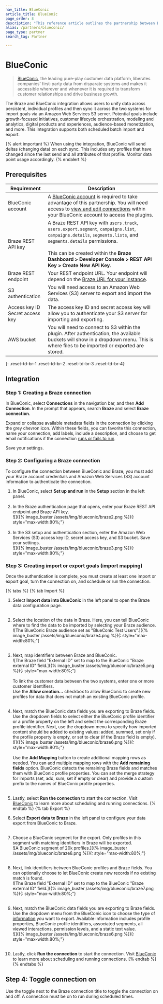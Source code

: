 ```yaml
---
nav_title: BlueConic
article_title: BlueConic
page_order: 8
description: "This reference article outlines the partnership between Braze and BlueConic, a leading pure-play customer data platform, allowing you to unify data across persistent, individual profiles and then sync it across the two systems for import goals via an Amazon Web Services S3 server."
alias: /partners/blueconic/
page_type: partner
search_tag: Partner

---
```


# BlueConic

> [BlueConic][1], the leading pure-play customer data platform, liberates companies' first-party data from disparate systems and makes it accessible wherever and whenever it is required to transform customer relationships and drive business growth. 

The Braze and BlueConic integration allows users to unify data across persistent, individual profiles and then sync it across the two systems for import goals via an Amazon Web Services S3 server. Potential goals include growth-focused initiatives, customer lifecycle orchestration, modeling and analytics, digital products and experiences, audience-based monetization, and more. This integration supports both scheduled batch import and export. 

{% alert important %}
When using the integration, BlueConic will send deltas (changing data) on each sync. This includes any profiles that have changed since the last send and all attributes of that profile. Monitor data point usage accordingly.
{% endalert %}

## Prerequisites

| Requirement | Description |
| --- | --- |
| BlueConic account | A [BlueConic account][1] is required to take advantage of this partnership. You will need access to [view and edit connections][4] within your BlueConic account to access the plugins. |
| Braze REST API key | A Braze REST API key with `users.track`, `users.export.segment`, `campaigns.list`, `campaigns.details`, `segments.lists`, and `segments.details` permissions. <br><br> This can be created within the **Braze Dashboard > Developer Console > REST API Key > Create New API Key**. |
| Braze REST endpoint | Your REST endpoint URL. Your endpoint will depend on the [Braze URL for your instance][2]. |
| S3 authentication | You will need access to an Amazon Web Services (S3) server to export and import the data. |
| Access key ID<br>Secret access key | The access key ID and secret access key will allow you to authenticate your S3 server for importing and exporting. |
| AWS bucket | You will need to connect to S3 within the plugin. After authentication, the available buckets will show in a dropdown menu. This is where files to be imported or exported are stored. |
{: .reset-td-br-1 .reset-td-br-2 .reset-td-br-3 .reset-td-br-4}

## Integration

### Step 1: Creating a Braze connection

In BlueConic, select **Connections** in the navigation bar, and then **Add Connection**. In the prompt that appears, search **Braze** and select **Braze connection**. 

Expand or collapse available metadata fields in the connection by clicking the grey chevron icon. Within these fields, you can favorite this connection, name your connection, add labels, include a description, and choose to get email notifications if the connection [runs or fails to run][5]. 

Save your settings.

### Step 2: Configuring a Braze connection

To configure the connection between BlueConic and Braze, you must add your Braze account credentials and Amazon Web Services (S3) account information to authenticate the connection. 

1. In BlueConic, select **Set up and run** in the **Setup** section in the left panel.<br><br>
2. In the Braze authentication page that opens, enter your Braze REST API endpoint and Braze API key.<br>
![]({% image_buster /assets/img/blueconic/braze2.png %}){: style="max-width:80%;"}<br><br>
3. In the S3 setup and authentication section, enter the Amazon Web Services (S3) access key ID, secret access key, and S3 bucket. Save your settings. <br>![]({% image_buster /assets/img/blueconic/braze3.png %}){: style="max-width:80%;"}

### Step 3: Creating import or export goals (import mapping)

Once the authentication is complete, you must create at least one import or export goal, turn the connection on, and schedule or run the connection.

{% tabs %}
{% tab Import %}

1. Select **Import data into BlueConic** in the left panel to open the Braze data configuration page.<br><br>
2. Select the location of the data in Braze. Here, you can tell BlueConic where to find the data to be imported by selecting your Braze audience.<br>![The BlueConic Braze audience set as "BlueConic Test Users".]({% image_buster /assets/img/blueconic/braze4.png %}){: style="max-width:80%;"}<br><br>
3. Next, map identifiers between Braze and BlueConic. <br>![The Braze field "External ID" set to map to the BlueConic "Braze external ID" field.]({% image_buster /assets/img/blueconic/braze5.png %}){: style="max-width:80%;"}<br><br> To link the customer data between the two systems, enter one or more customer identifiers.<br>Use the **Allow creation...** checkbox to allow BlueConic to create new profiles for data that does not match an existing BlueConic profile.<br><br>
4. Next, match the BlueConic data fields you are exporting to Braze fields. Use the dropdown fields to select either the BlueConic profile identifier or a profile property on the left and select the corresponding Braze profile identifier. Next, use the dropdown menu to specify how imported content should be added to existing values: added, summed, set only if the profile property is empty, or set to clear (if the Braze field is empty).<br>![]({% image_buster /assets/img/blueconic/braze6.png %}){: style="max-width:80%;"}<br><br>Use the **Add Mapping** button to create additional mapping rows as needed. You can add multiple mapping rows with the **Add remaining fields** option. BlueConic detects the remaining Braze fields and matches them with BlueConic profile properties. You can set the merge strategy for imports (set, add, sum, set if empty or clear) and provide a custom prefix to the names of BlueConic profile properties.<br><br>
5. Lastly, select **Run the connection** to start the connection. Visit [BlueConic](https://support.blueconic.com/hc/en-us/articles/205957522-Scheduling-Connections) to learn more about scheduling and running connections.
{% endtab %}
{% tab Export %}

1. Select **Export data to Braze** in the left panel to configure your data export from BlueConic to Braze.<br><br>
2. Choose a BlueConic segment for the export. Only profiles in this segment with matching identifiers in Braze will be exported.<br>![A BlueConic segment of 20k profiles.]({% image_buster /assets/img/blueconic/braze8.png %}){: style="max-width:80%;"}<br><br>
3. Next, link identifiers between BlueConic profiles and Braze fields. You can optionally choose to let BlueConic create new records if no existing match is found.<br>![The Braze field "External ID" set to map to the BlueConic "Braze external ID" field.]({% image_buster /assets/img/blueconic/braze7.png %}){: style="max-width:80%;"}<br><br>
4. Next, match the BlueConic data fields you are exporting to Braze fields. Use the dropdown menu from the BlueConic icon to choose the type of [information](https://support.blueconic.com/hc/en-us/articles/4405501836955-Braze-Connection#creating-export-goals) you want to export. Available information includes profile properties, BlueConic profile identifiers, associated segments, all viewed interactions, permission levels, and a static text value.<br>![]({% image_buster /assets/img/blueconic/braze6.png %}){: style="max-width:80%;"}<br><br>
5. Lastly, click **Run the connection** to start the connection. Visit [BlueConic](https://support.blueconic.com/hc/en-us/articles/205957522-Scheduling-Connections) to learn more about scheduling and running connections.
{% endtab %}
{% endtabs %}

## Step 4: Toggle connection on

Use the toggle next to the Braze connection title to toggle the connection on and off. A connection must be on to run during scheduled times. 

[1]: https://www.blueconic.com/
[2]: https://portal.aws.amazon.com/billing/signup#/start
[3]: https://console.aws.amazon.com/iam/home?#security_credential
[4]: https://support.blueconic.com/hc/en-us/articles/202607121-BlueConic-Roles
[5]: https://support.blueconic.com/hc/en-us/articles/205957522#h_01F4VR7SG7NKB3FMQXCB2Q8JNZ